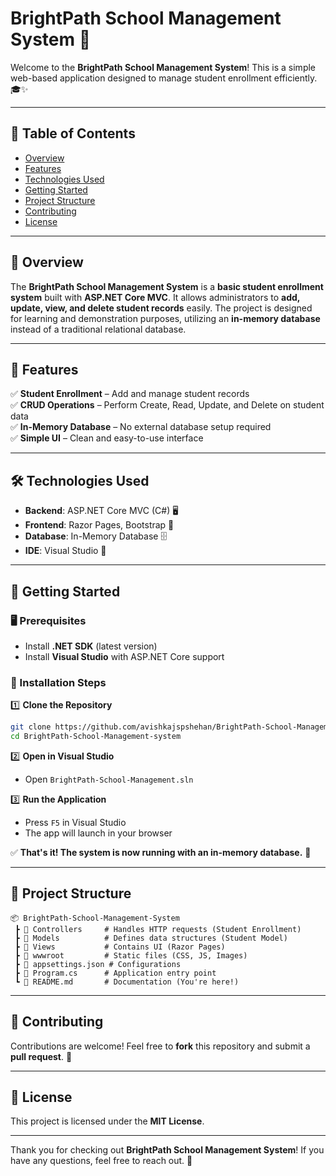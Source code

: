 # BrightPath School Management System 🏫

Welcome to the **BrightPath School Management System**! This is a simple web-based application designed to manage student enrollment efficiently. 🎓✨

---

## 📌 Table of Contents

- [Overview](#overview-)
- [Features](#features-)
- [Technologies Used](#technologies-used-)
- [Getting Started](#getting-started-)
- [Project Structure](#project-structure-)
- [Contributing](#contributing-)
- [License](#license-)

---

## 📖 Overview 

The **BrightPath School Management System** is a **basic student enrollment system** built with **ASP.NET Core MVC**. It allows administrators to **add, update, view, and delete student records** easily. The project is designed for learning and demonstration purposes, utilizing an **in-memory database** instead of a traditional relational database.

---

## 🚀 Features

✅ **Student Enrollment** – Add and manage student records  
✅ **CRUD Operations** – Perform Create, Read, Update, and Delete on student data  
✅ **In-Memory Database** – No external database setup required  
✅ **Simple UI** – Clean and easy-to-use interface  

---

## 🛠️ Technologies Used

- **Backend**: ASP.NET Core MVC (C#) 🖥️  
- **Frontend**: Razor Pages, Bootstrap 🎨  
- **Database**: In-Memory Database 🗄️  
- **IDE**: Visual Studio 🔧  

---

## 🏁 Getting Started

### 🖥️ Prerequisites

- Install **.NET SDK** (latest version)  
- Install **Visual Studio** with ASP.NET Core support  

### 🔧 Installation Steps

1️⃣ **Clone the Repository**  
```bash
git clone https://github.com/avishkajspshehan/BrightPath-School-Management-system.git
cd BrightPath-School-Management-system
```

2️⃣ **Open in Visual Studio**  
- Open `BrightPath-School-Management.sln`  

3️⃣ **Run the Application**  
- Press `F5` in Visual Studio  
- The app will launch in your browser  

✅ **That's it! The system is now running with an in-memory database.** 🎉

---

## 📂 Project Structure

```
📦 BrightPath-School-Management-System
 ┣ 📂 Controllers     # Handles HTTP requests (Student Enrollment)
 ┣ 📂 Models          # Defines data structures (Student Model)
 ┣ 📂 Views           # Contains UI (Razor Pages)
 ┣ 📂 wwwroot         # Static files (CSS, JS, Images)
 ┣ 📜 appsettings.json # Configurations
 ┣ 📜 Program.cs      # Application entry point
 ┗ 📜 README.md       # Documentation (You're here!)
```

---

## 🤝 Contributing

Contributions are welcome! Feel free to **fork** this repository and submit a **pull request**. 🚀

---

## 📜 License

This project is licensed under the **MIT License**.  

---

Thank you for checking out **BrightPath School Management System**! If you have any questions, feel free to reach out. 🌟
